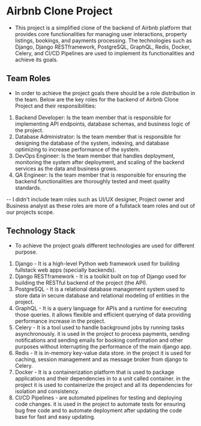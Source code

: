 # Airbnb Clone Project

- This project is a simplified clone of the backend of Airbnb platform that provides core functionalities for managing user interactions, property listings, bookings, and payments processing. The technologies such as Django, Django RESTframework, PostgreSQL, GraphQL, Redis, Docker, Celery, and CI/CD Pipelines are used to implement its functionalities and achieve its goals.

## Team Roles

- In order to achieve the project goals there should be a role distribution in the team. Below are the key roles for the backend of Airbnb Clone Project and their responsibilities:

1. Backend Developer: Is the team member that is responsible for implementing API endpoints, database schemas, and business logic of the project.
2. Database Administrator: Is the team member that is responsible for designing the database of the system, indexing, and database optimizing to increase performance of the system.
3. DevOps Engineer: Is the team member that handles deployment, monitoring the system after deployment, and scaling of the backend services as the data and business grows.
4. QA Engineer: Is the team member that is responsible for ensuring the backend functionalities are thoroughly tested and meet quality standards.

-- I didn't include team roles such as UI/UX designer, Project owner and Business analyst as these roles are more of a fullstack team roles and out of our projects scope.

## Technology Stack

- To achieve the project goals different technologies are used for different purpose.

1. Django - It is a high-level Python web framework used for building fullstack web apps (specially backends).
2. Django RESTframework - It is a toolkit built on top of Django used for building the RESTful backend of the project (the API).
3. PostgreSQL - It is a relational database management system used to store data in secure database and relational modeling of entities in the project.
4. GraphQL - It is a query language for APIs and a runtime for executing those queries. it allows flexible and efficient querying of data providing performance increase in the project.
5. Celery - It is a tool used to handle background jobs by running tasks asynchronously. it is used in the project to process payments, sending notifications and sending emails for booking confirmation and other purposes without interrupting the performance of the main django app.
6. Redis - It is in-memory key-value data store. in the project it is used for caching, session management and as message broker from django to Celery.
7. Docker - It is a containerization platform that is used to package applications and their dependencies in to a unit called container. in the project it is used to containerize the project and all its dependencies for isolation and consistency.
8. CI/CD Pipelines - are automated pipelines for testing and deploying code changes. it is used in the project to automate tests for ensuring bug free code and to automate deployment after updating the code base for fast and easy updating.
